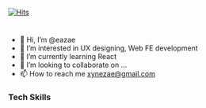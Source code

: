 [![Hits](https://hits.seeyoufarm.com/api/count/incr/badge.svg?url=https%3A%2F%2Fgithub.com%2Feazae&count_bg=%232F2F2F00&title_bg=%232F2F2F&icon=tinder.svg&icon_color=%23E16161&title=Hits&edge_flat=false)](https://www.github.com/eazae)

#

- 👋 Hi, I’m @eazae
- 👀 I’m interested in UX designing, Web FE development
- 🌱 I’m currently learning React
- 💞️ I’m looking to collaborate on ...
- 📫 How to reach me xynezae@gmail.com

### Tech Skills


<!---
eazae/eazae is a ✨ special ✨ repository because its `README.md` (this file) appears on your GitHub profile.
You can click the Preview link to take a look at your changes.
--->
